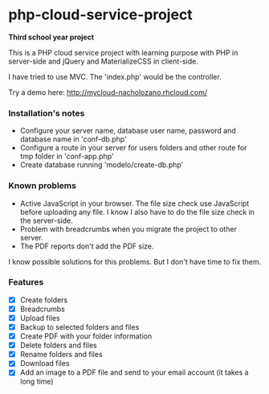 # php-cloud-service-project

<b>Third school year project</b>

This is a PHP cloud service project with learning purpose with PHP in server-side and jQuery and MaterializeCSS in client-side.

I have tried to use MVC. The 'index.php' would be the controller.


Try a demo here: http://mycloud-nacholozano.rhcloud.com/

### Installation's notes

- Configure your server name, database user name, password and database name in 'conf-db.php'
- Configure a route in your server for users folders and other route for tmp folder in 'conf-app.php'
- Create database running 'modelo/create-db.php'

### Known problems

- Active JavaScript in your browser. The file size check use JavaScript before uploading any file. I know I also have to do the file size check in the server-side.
- Problem with breadcrumbs when you migrate the project to other server.
- The PDF reports don't add the PDF size.

I know possible solutions for this problems. But I don't have time to fix them. 

### Features

- [x] Create folders 
- [x] Breadcrumbs
- [x] Upload files
- [x] Backup to selected folders and files
- [x] Create PDF with your folder information
- [x] Delete folders and files
- [x] Rename folders and files
- [x] Download files
- [X] Add an image to a PDF file and send to your email account (it takes a long time)
